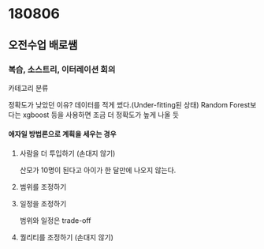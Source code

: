 # 180806

## 오전수업 배로쌤

### 복습, 소스트리, 이터레이션 회의

카테고리 분류

정확도가 낮았던 이유? 데이터를 적게 썼다.(Under-fitting된 상태) Random Forest보다는 xgboost 등을 사용하면 조금 더 정확도가 높게 나올 듯



#### 애자일 방법론으로 계획을 세우는 경우

1. 사람을 더 투입하기 (손대지 않기)

   산모가 10명이 된다고 아이가 한 달만에 나오지 않는다.

2. 범위를 조정하기

3. 일정을 조정하기

   범위와 일정은 trade-off

4. 퀄리티를 조정하기 (손대지 않기)
